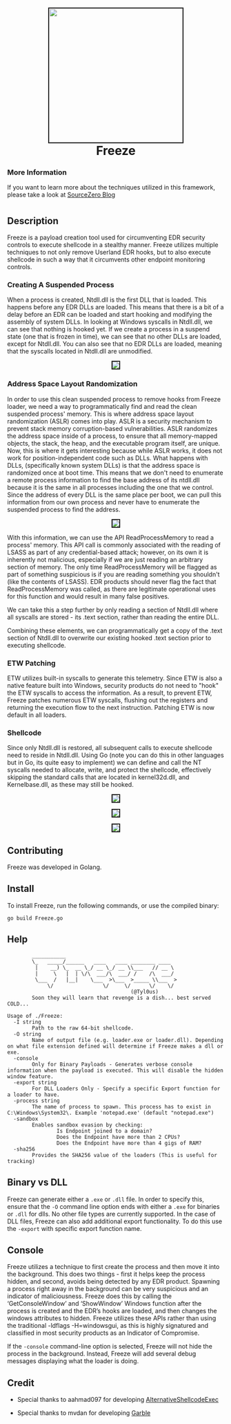 <h1 align="center">
<br>
<img src=Screenshots/Freeze.jpg height="310" border="2px solid #555">
<br>
Freeze
</h1>



### More Information
If you want to learn more about the techniques utilized in this framework, please take a look at [SourceZero Blog]() 
#

## Description
Freeze is a payload creation tool used for circumventing EDR security controls to execute shellcode in a stealthy manner. Freeze utilizes multiple techniques to not only remove Userland EDR hooks, but to also execute shellcode in such a way that it circumvents other endpoint monitoring controls. 

### Creating A Suspended Process
When a process is created, Ntdll.dll is the first DLL that is loaded. This happens before any EDR DLLs are loaded. This means that there is a bit of a delay before an EDR can be loaded and start hooking and modifying the assembly of system DLLs. In looking at Windows syscalls in Ntdll.dll, we can see that nothing is hooked yet. If we create a process in a suspend state (one that is frozen in time), we can see that no other DLLs are loaded, except for Ntdll.dll. You can also see that no EDR DLLs are loaded, meaning that the syscalls located in Ntdll.dll are unmodified.

<p align="center"> <img src=Screenshots/Suspended_Process.png  border="2px solid #555">

### Address Space Layout Randomization

In order to use this clean suspended process to remove hooks from Freeze loader, we need a way to programmatically find and read the clean suspended process' memory. This is where address space layout randomization (ASLR) comes into play. ASLR is a security mechanism to prevent stack memory corruption-based vulnerabilities. ASLR randomizes the address space inside of a process, to ensure that all memory-mapped objects, the stack, the heap, and the executable program itself, are unique. Now, this is where it gets interesting because while ASLR works, it does not work for position-independent code such as DLLs. What happens with DLLs, (specifically known system DLLs) is that the address space is randomized once at boot time. This means that we don't need to enumerate a remote process information to find the base address of its ntdll.dll because it is the same in all processes including the one that we control. Since the address of every DLL is the same place per boot, we can pull this information from our own process and never have to enumerate the suspended process to find the address. 


<p align="center"> <img src=Screenshots/Base_Address.png border="2px solid #555">

With this information, we can use the API ReadProcessMemory to read a process' memory. This API call is commonly associated with the reading of LSASS as part of any credential-based attack; however, on its own it is inherently not malicious, especially if we are just reading an arbitrary section of memory. The only time ReadProcessMemory will be flagged as part of something suspicious is if you are reading something you shouldn't (like the contents of LSASS). EDR products should never flag the fact that ReadProcessMemory was called, as there are legitimate operational uses for this function and would result in many false positives. 

We can take this a step further by only reading a section of Ntdll.dll where all syscalls are stored -  its .text section, rather than reading the entire DLL. 

Combining these elements, we can programmatically get a copy of the .text section of Ntdll.dll to overwrite our existing hooked .text section prior to executing shellcode.


### ETW Patching
ETW utilizes built-in syscalls to generate this telemetry. Since ETW is also a native feature built into Windows, security products do not need to "hook" the ETW syscalls to access the information. As a result, to prevent ETW, Freeze patches numerous ETW syscalls, flushing out the registers and returning the execution flow to the next instruction. Patching ETW is now default in all loaders. 

### Shellcode

Since only Ntdll.dll is restored, all subsequent calls to execute shellcode need to reside in Ntdll.dll. Using Go (note you can do this in other languages but in Go, its quite easy to implement) we can define and call the NT syscalls needed to allocate, write, and protect the shellcode, effectively skipping the standard calls that are located in kernel32d.dll, and Kernelbase.dll, as these may still be hooked. 


<p align="center"> <img src=Screenshots/Syscalls.png border="2px solid #555">



<p align="center"> <img src=Screenshots/Userland_EDR.png border="2px solid #555">


<p align="center"> <img src=Screenshots/Kernel_EDR.png border="2px solid #555">

## Contributing
Freeze was developed in Golang.

## Install

To install Freeze, run the following commands, or use the compiled binary:
```
go build Freeze.go
```


## Help

```
        ___________                                    
        \_   _____/______   ____   ____ ________ ____  
         |    __) \_  __ \_/ __ \_/ __ \\___   // __ \ 
         |     \   |  | \/\  ___/\  ___/ /    /\  ___/ 
         \___  /   |__|    \___  >\___  >_____ \\___  >
             \/                \/     \/      \/    \/ 
                                        (@Tyl0us)
        Soon they will learn that revenge is a dish... best served COLD...
                 
Usage of ./Freeze:
  -I string
        Path to the raw 64-bit shellcode.
  -O string
        Name of output file (e.g. loader.exe or loader.dll). Depending on what file extension defined will determine if Freeze makes a dll or exe.
  -console
        Only for Binary Payloads - Generates verbose console information when the payload is executed. This will disable the hidden window feature.
  -export string
        For DLL Loaders Only - Specify a specific Export function for a loader to have.
  -process string
        The name of process to spawn. This process has to exist in C:\Windows\System32\. Example 'notepad.exe' (default "notepad.exe")
  -sandbox
        Enables sandbox evasion by checking:
                Is Endpoint joined to a domain?
                Does the Endpoint have more than 2 CPUs?
                Does the Endpoint have more than 4 gigs of RAM?
  -sha256
        Provides the SHA256 value of the loaders (This is useful for tracking)
```

## Binary vs DLL

Freeze can generate either a `.exe` or `.dll` file. In order to specify this, ensure that the `-O` command line option ends with either a `.exe` for binaries or `.dll` for dlls. No other file types are currently supported. In the case of DLL files, Freeze can also add additional export functionality. To do this use the `-export` with specific export function name. 


## Console
Freeze utilizes a technique to first create the process and then move it into the background. This does two things - first it helps keep the process hidden, and second, avoids being detected by any EDR product. Spawning a process right away in the background can be very suspicious and an indicator of maliciousness. Freeze does this by calling the ‘GetConsoleWindow’ and ‘ShowWindow’ Windows function after the process is created and the EDR’s hooks are loaded, and then changes the windows attributes to hidden. Freeze utilizes these APIs rather than using the traditional -ldflags -H=windowsgui, as this is highly signatured and classified in most security products as an Indicator of Compromise.

If the `-console` command-line option is selected, Freeze will not hide the process in the background. Instead, Freeze will add several debug messages displaying what the loader is doing.


## Credit 

* Special thanks to aahmad097 for developing [AlternativeShellcodeExec](https://github.com/aahmad097/AlternativeShellcodeExec)

* Special thanks to mvdan for developing [Garble](https://github.com/burrowers/garble)
